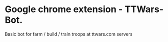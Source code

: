 # Google chrome extension - TTWars-Bot.

Basic bot for farm / build / train troops at ttwars.com servers
